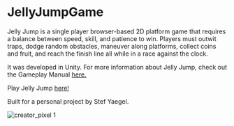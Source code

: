# JellyJumpGame

Jelly Jump is a single player browser-based 2D platform game that requires a balance between speed, skill, and patience to win. Players must outwit traps, dodge random obstacles, maneuver along platforms, collect coins and fruit, and reach the finish line all while in a race against the clock.

It was developed in Unity. For more information about Jelly Jump, check out the Gameplay Manual [here.](https://drive.google.com/file/d/1ftoDtEbtIZxxYkRfI4hib5vyOLmJgSQD/view?usp=sharing)

Play Jelly Jump [here!](https://stefyaegel.github.io/JellyJumpGame/)

Built for a personal project by Stef Yaegel.

![creator_pixel 1](https://github.com/user-attachments/assets/3023a8e7-c1f0-4f98-a201-fc37b9a2a152)

